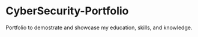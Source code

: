 # CyberSecurity-Portfolio
Portfolio to demostrate and showcase my education, skills, and knowledge.
